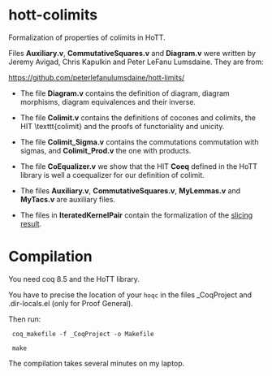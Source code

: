 
# hott-colimits

Formalization of properties of colimits in HoTT.

Files **Auxiliary.v**, **CommutativeSquares.v** and **Diagram.v** were written by Jeremy Avigad, Chris Kapulkin and Peter LeFanu Lumsdaine. They are from:

https://github.com/peterlefanulumsdaine/hott-limits/


* The file **Diagram.v** contains the definition of diagram, diagram morphisms, diagram equivalences and their inverse.

* The file **Colimit.v** contains the definitions of cocones and colimits, the HIT \texttt{colimit} and the proofs of functoriality and unicity.

* The file **Colimit_Sigma.v** contains the commutations commutation with sigmas, and **Colimit_Prod.v** the one with products.

* The file **CoEqualizer.v** we show that the HIT **Coeq** defined in the HoTT library is well a coequalizer for our definition of colimit.

* The files **Auxiliary.v**, **CommutativeSquares.v**, **MyLemmas.v** and **MyTacs.v** are auxiliary files.

* The files in **IteratedKernelPair** contain the formalization of the [slicing result](http://perso.eleves.ens-rennes.fr/~sboul434/documents/proof_slicing_result.pdf).


# Compilation

You need coq 8.5 and the HoTT library.

You have to precise the location of your `hoqc` in the files _CoqProject and .dir-locals.el (only for Proof General).

Then run:

     coq_makefile -f _CoqProject -o Makefile

     make


The compilation takes several minutes on my laptop.